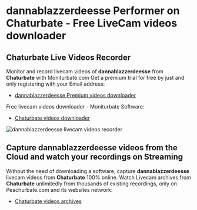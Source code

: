 # dannablazzerdeesse Performer on Chaturbate - Free LiveCam videos downloader

## Chaturbate Live Videos Recorder

Monitor and record livecam videos of **dannablazzerdeesse** from **Chaturbate** with Moniturbate.com
Get a premium trial for free by just and only registering with your Email address:
* [dannablazzerdeesse Premium videos downloader](https://moniturbate.com/request-demo-licence-key.html)

Free livecam videos downloader - Moniturbate Software:
* [Chaturbate videos downloader](https://moniturbate.com/moniturbate-download-software.html)

![dannablazzerdeesse livecam videos recorder](https://peachurnet.com/templates/moniturbate-software.png)


## Capture dannablazzerdeesse videos from the Cloud and watch your recordings on Streaming

Without the need of downloading a software, capture **dannablazzerdeesse** livecam videos from **Chaturbate** 100% online.
Watch Livecam archives from **Chaturbate** unlimitedly from thousands of existing recordings, only on Peachurbate.com and its websites network:
* [Chaturbate videos archives](https://peachurnet.com/)